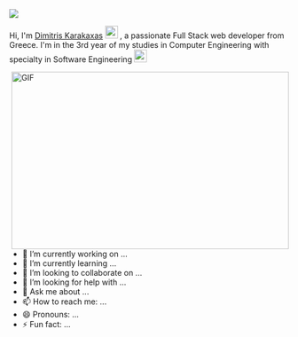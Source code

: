 <img src="https://readme-typing-svg.herokuapp.com?size=34&width=620&lines=Hi%2C+I'm+Dimitris;A+passionate+Web+Developer++" />

<!-- <h2 style="margin: 0;">Hey there <img src="https://media.giphy.com/media/hvRJCLFzcasrR4ia7z/giphy.gif" width="25px" /></h2> -->

Hi, I'm [Dimitris Karakaxas](https://github.com/dimitriskarakaxas)
<img src="https://media.giphy.com/media/hvRJCLFzcasrR4ia7z/giphy.gif" width="23px"/>
, a passionate Full Stack web developer from Greece. I'm in the 3rd year of my studies in Computer Engineering with specialty in Software Engineering
<img src="https://images.emojiterra.com/google/android-10/512px/1f468-1f4bb.png" width="23px" />

<img align="right" alt="GIF" src="https://github.com/abhisheknaiidu/abhisheknaiidu/blob/master/code.gif?raw=true" width="500" height="320" />

- 🔭 I’m currently working on ...
- 🌱 I’m currently learning ...
- 👯 I’m looking to collaborate on ...
- 🤔 I’m looking for help with ...
- 💬 Ask me about ...
- 📫 How to reach me: ...
- 😄 Pronouns: ...
- ⚡ Fun fact: ...
